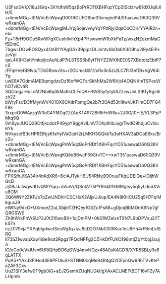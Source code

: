 U2FsdGVkX18u3Grq+3XYdfnW5qzBoPrRDf1XBHFqcYCpZtScIzrw81dXUq9JlH/5
+dbmrMGg+tEN/VcEcWpxgD0016OUFO9be33xmghdP4/51uaswaD60Q39VwRxanGA
+dbmrMGg+tEN/VcEcWpxgIMJVpjSojevvAyYqYPzRjyI2qsOoCDKrYYAlR0n+ebi
Fz+1i5rH9OOu5RwWIlgXCuohllvlhXp4PHswwmWfbXkPaTz/wxzNZqkmMaGf5DmC
7bgwLDOwFOSQyx4OARf1YAgGAx39pjpzDLJvhtv0bOb6X3D9ho2i9y4ElPxzcVpi
qeL4K843ehYmkpijtcAuhLdP7rLSTSS6b6ytTNYZ2WX8tEE0S7XBdtotzEbtP7c6
/FFqHVetB9Ivo/TDb5RowvSs+r2CUmcG81//oRx3n5zU/LC7PJ3efDl+VgV64iYg
uwE8A7OdmAMEBqmgdzeDz16ofWQFsrSkMtMa2W8Vjt4AOQNXmTSPeoWhO7viCvhR
SQOmgJiHoLcM2NbiBq0kMaRsCLFcQA+RWB5yfytyllAZzvwUvLStKfy9gclhzb2Z
bWryFsr/D3ffMynWV401OX6OXdrFbmgQe2b7t3OAd53tiIIIwVJKFImOD7FG4F8k
3rxpcD0WAyzgW3oG4YMDgG/ZAqKT497Z8i6hFcW8a+2J3O/i0+IE/VL3PpPMtq9Q
0m6yuJUQQ29OtfjkcdozP49ypY9ggKviLmV7OhplhlbJug/TwdO9hdjuCvIzu6Yk
NVkyscfB3cHPRElNjsKfsHylVsGlpH2rLMKH5GQkkTa3oHXAV3aDCoE6krJBry2u
+dbmrMGg+tEN/VcEcWpxgPnW5qzBoPrRDf1XBHFqcYD51uaswaD60Q39VwRxanGA
+dbmrMGg+tEN/VcEcWpxgKQ8eB6wcF59CtvTC++xwT351uaswaD60Q39VwRxanGA
+dbmrMGg+tEN/VcEcWpxgPnW5qzBoPrRDf1XBHFqcYD51uaswaD60Q39VwRxanGA
FPKSfhJ/XA34ir4nKdXR6+6cIAJTykH6U54RNvj990ruuFKqUDEIQe+IOljhWGcD
Jj0BJJJlwgwdDvQWYtqq+rb5nVr/QSokV75PYRh401EMMgtsy5q5yLdodXVru8OM
3Q6WNY2ZKFJb7pZwUNDhHC0CHxX2AljxUJiup/EA4N8KhiCU25q5H7FqlMkgusJ9
etWNy9dcG+UXmueZ2uLXbjinTZHQeyfGSZu1Fs88+gDjoqBbMOnA9Np7gfQRGSWE
Zh9tWrkPnV/SUP2J0t310woBX+1djDmPM+0kS1WZeIxnT9N7L6bDPVxu2i1TkS7n
nzZ079vjJYXPqblgdwctSesWg1q+izJ8cD2O74bG3l3IKax1oU6Hh4rFBmLkISRG
il73SZIwvapXow1iGe1kot2Rpgz7PQdNPFg2CZHkDfFUKO198mtjZqYt0oj2xujA
lO/eGo0eVkIUvn6URiQHpBO6zDWq4mvNOzx48A0sKAGD1f/XYR5SBLyRx6qLATFX
PqA5+YAxJ3PlHo44E9PFOluS+STNM0cqMe94R4gQ2CFpnQw9RhTVvKhPa2AF3Dxv
UuZ1SlY3efw0T9gb0iG+aEJZGemhZUqNUGkl/gXAxACLMEFtBDT16vFZy7ALHpmb
